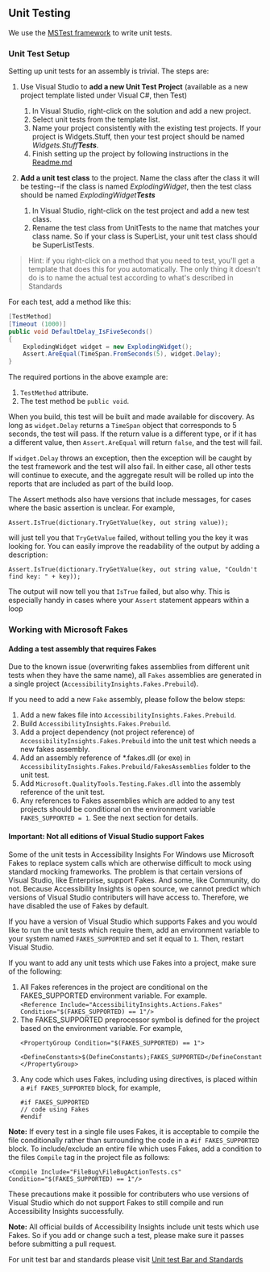 ## Unit Testing

We use the [MSTest framework](https://docs.microsoft.com/en-us/dotnet/api/microsoft.visualstudio.testtools.unittesting?view=mstest-net-1.2.0) to write unit tests.

### Unit Test Setup
Setting up unit tests for an assembly is trivial. 
The steps are:
1. Use Visual Studio to **add a new Unit Test Project** (available as a new project template listed under Visual C#, then Test)
   1. In Visual Studio, right-click on the solution and add a new project.
   2. Select unit tests from the template list.
   3. Name your project consistently with the existing test projects. If your project is Widgets.Stuff, then your test project should be named *Widgets.Stuff**Tests***.
   4. Finish setting up the project by following instructions in the [Readme.md](../src/Readme.md)

2. **Add a unit test class** to the project. Name the class after the class it will be testing--if the class is named *ExplodingWidget*, then the test class should be named *ExplodingWidget**Tests***
    1. In Visual Studio, right-click on the test project and add a new test class.
    2. Rename the test class from UnitTests to the name that matches your class name. So if your class is SuperList, your unit test class should be SuperListTests.

>Hint: if you right-click on a method that you need to test, you'll get a template that does this for you automatically. The only thing it doesn't do is to name the actual test according to what's described in Standards

For each test, add a method like this:

```C#
[TestMethod]
[Timeout (1000)]
public void DefaultDelay_IsFiveSeconds()
{
    ExplodingWidget widget = new ExplodingWidget();
    Assert.AreEqual(TimeSpan.FromSeconds(5), widget.Delay);
}
```

The required portions in the above example are:
1. `TestMethod` attribute.
2. The test method be `public void`.


When you build, this test will be built and made available for discovery. As long as `widget.Delay` returns a `TimeSpan` object that corresponds to 5 seconds, the test will pass. If the return value is a different type, or if it has a different value, then `Assert.AreEqual` will return `false`, and the test will fail.<br>

If `widget.Delay` throws an exception, then the exception will be caught by the test framework and the test will also fail. In either case, all other tests will continue to execute, and the aggregate result will be rolled up into the reports that are included as part of the build loop.

The Assert methods also have versions that include messages, for cases where the basic assertion is unclear. For example,<br>

`Assert.IsTrue(dictionary.TryGetValue(key, out string value));` <br>

will just tell you that `TryGetValue` failed, without telling you the key it was looking for. You can easily improve the readability of the output by adding a description:<br>

`Assert.IsTrue(dictionary.TryGetValue(key, out string value, "Couldn't find key: " + key));`

The output will now tell you that `IsTrue` failed, but also why. This is especially handy in cases where your `Assert` statement appears within a loop

### Working with Microsoft Fakes

#### Adding a test assembly that requires Fakes

Due to the known issue (overwriting fakes assemblies from different unit tests when they have the same name), all `Fakes` assemblies are generated in a single project (`AccessibilityInsights.Fakes.Prebuild`). 

If you need to add a new `Fake` assembly, please follow the below steps:
1. Add a new fakes file into `AccessibilityInsights.Fakes.Prebuild`. 
2. Build `AccessibilityInsights.Fakes.Prebuild`.
3. Add a project dependency (not project reference) of `AccessibilityInsights.Fakes.Prebuild` into the unit test which needs a new fakes assembly.
4. Add an assembly reference of *.fakes.dll (or exe) in `AccessibilityInsights.Fakes.Prebuild/FakesAssemblies` folder to the unit test.
5. Add `Microsoft.QualityTools.Testing.Fakes.dll` into the assembly reference of the unit test.
6. Any references to Fakes assemblies which are added to any test projects should be conditional on the environment variable `FAKES_SUPPORTED = 1`. See the next section for details.

#### Important: Not all editions of Visual Studio support Fakes

Some of the unit tests in Accessibility Insights For Windows use Microsoft Fakes to replace system calls which are otherwise difficult to mock using standard mocking frameworks. The problem is that certain versions of Visual Studio, like Enterprise, support Fakes. And some, like Community, do not. Because Accessibility Insights is open source, we cannot predict which versions of Visual Studio contributers will have access to. Therefore, we have disabled the use of Fakes by default.

If you have a version of Visual Studio which supports Fakes and you would like to run the unit tests which require them, add an environment variable to your system named `FAKES_SUPPORTED` and set it equal to `1`. Then, restart Visual Studio.

If you want to add any unit tests which use Fakes into a project, make sure of the following:

1. All Fakes references in the project are conditional on the FAKES_SUPPORTED environment variable. For example.<BR/>
`<Reference Include="AccessibilityInsights.Actions.Fakes" Condition="$(FAKES_SUPPORTED) == 1"/>`
2. The FAKES_SUPPORTED preprocessor symbol is defined for the project based on the environment variable. For example,<BR/>
    ```
    <PropertyGroup Condition="$(FAKES_SUPPORTED) == 1">
        <DefineConstants>$(DefineConstants);FAKES_SUPPORTED</DefineConstants>
    </PropertyGroup>
    ```
3. Any code which uses Fakes, including using directives, is placed within a `#if FAKES_SUPPORTED` block, for example,<BR/>
    ```
    #if FAKES_SUPPORTED
    // code using Fakes
    #endif
    ```

**Note:** If every test in a single file uses Fakes, it is acceptable to compile the file conditionally rather than surrounding the code in a `#if FAKES_SUPPORTED` block. To include/exclude an entire file which uses Fakes, add a condition to the files `Compile` tag in the project file as follows:

`<Compile Include="FileBug\FileBugActionTests.cs" Condition="$(FAKES_SUPPORTED) == 1"/>`

These precautions make it possible for contributers who use versions of Visual Studio which do not support Fakes to still compile and run Accessibility Insights successfully. 

**Note:** All official builds of Accessibility Insights include unit tests which use Fakes. So if you add or change such a test, please make sure it passes before submitting a pull request.

For unit test bar and standards please visit [Unit test Bar and Standards](UnitTestBarAndStandards.md)
